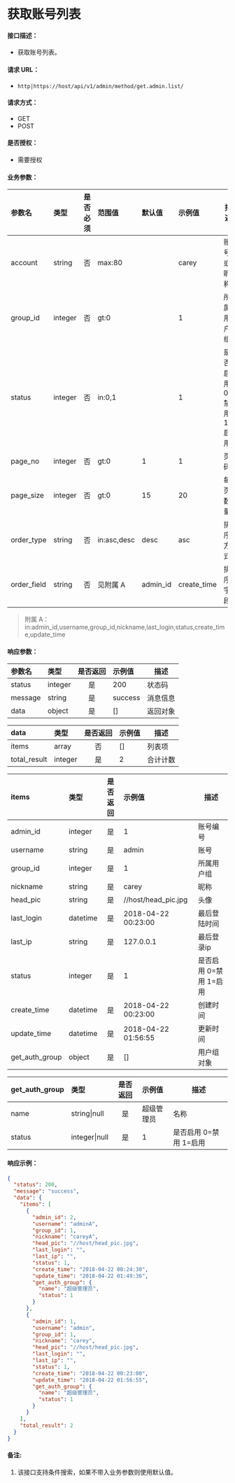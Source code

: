 # 获取账号列表

#### 接口描述：
- 获取账号列表。

#### 请求 URL：
- `http|https://host/api/v1/admin/method/get.admin.list/`

#### 请求方式：
- GET
- POST

#### 是否授权：
- 需要授权

#### 业务参数：
|参数名|类型|是否必须|范围值|默认值|示例值|描述|
|:----|:---|:---:|:-----|:-----|:-----|-----|
|account |string |否 |max:80 | |carey |账号或昵称 |
|group_id |integer |否 |gt:0 | |1 |所属用户组 |
|status |integer |否 |in:0,1 | |1 |是否启用 0=禁用 1=启用 |
|page_no |integer |否 |gt:0 |1 |1 |页码 |
|page_size |integer |否 |gt:0 |15 |20 |每页数量 |
|order_type |string |否 |in:asc,desc |desc |asc |排序方式 |
|order_field |string |否 |见附属 A |admin_id |create_time |排序字段 |

> 附属 A：
in:admin_id,username,group_id,nickname,last_login,status,create_time,update_time

#### 响应参数：
|参数名|类型|是否返回|示例值|描述|
|:-----|:-----|:---:|:-----|-----|
|status |integer |是 |200 |状态码 |
|message |string |是 |success |消息信息 |
|data |object |是 |[] |返回对象 |

|data|类型|是否返回|示例值|描述|
|:-----|:-----|:---:|:-----|-----|
|items |array |否 |[] |列表项 |
|total_result |integer |是 |2 |合计计数 |

|items|类型|是否返回|示例值|描述|
|:-----|:-----|:---:|:-----|-----|
|admin_id |integer |是 |1 |账号编号 |
|username |string |是 |admin |账号 |
|group_id |integer |是 |1 |所属用户组 |
|nickname |string |是 |carey |昵称 |
|head_pic |string |是 |//host/head_pic.jpg |头像 |
|last_login |datetime |是 |2018-04-22 00:23:00 |最后登陆时间 |
|last_ip |string |是 |127.0.0.1 |最后登录ip |
|status |integer |是 |1 |是否启用 0=禁用 1=启用 |
|create_time |datetime |是 |2018-04-22 00:23:00 |创建时间 |
|update_time |datetime |是 |2018-04-22 01:56:55 |更新时间 |
|get_auth_group |object |是 |[] |用户组对象 |

|get_auth_group|类型|是否返回|示例值|描述|
|:-----|:-----|:---:|:-----|-----|
|name |string&#124;null |是 |超级管理员 |名称 |
|status |integer&#124;null |是 |1 |是否启用 0=禁用 1=启用 |

#### 响应示例：
```json
{
  "status": 200,
  "message": "success",
  "data": {
    "items": [
      {
        "admin_id": 2,
        "username": "adminA",
        "group_id": 1,
        "nickname": "careyA",
        "head_pic": "//host/head_pic.jpg",
        "last_login": "",
        "last_ip": "",
        "status": 1,
        "create_time": "2018-04-22 00:24:30",
        "update_time": "2018-04-22 01:49:36",
        "get_auth_group": {
          "name": "超级管理员",
          "status": 1
        }
      },
      {
        "admin_id": 1,
        "username": "admin",
        "group_id": 1,
        "nickname": "carey",
        "head_pic": "//host/head_pic.jpg",
        "last_login": "",
        "last_ip": "",
        "status": 1,
        "create_time": "2018-04-22 00:23:00",
        "update_time": "2018-04-22 01:56:55",
        "get_auth_group": {
          "name": "超级管理员",
          "status": 1
        }
      }
    ],
    "total_result": 2
  }
}
```

#### 备注:
1. 该接口支持条件搜索，如果不带入业务参数则使用默认值。